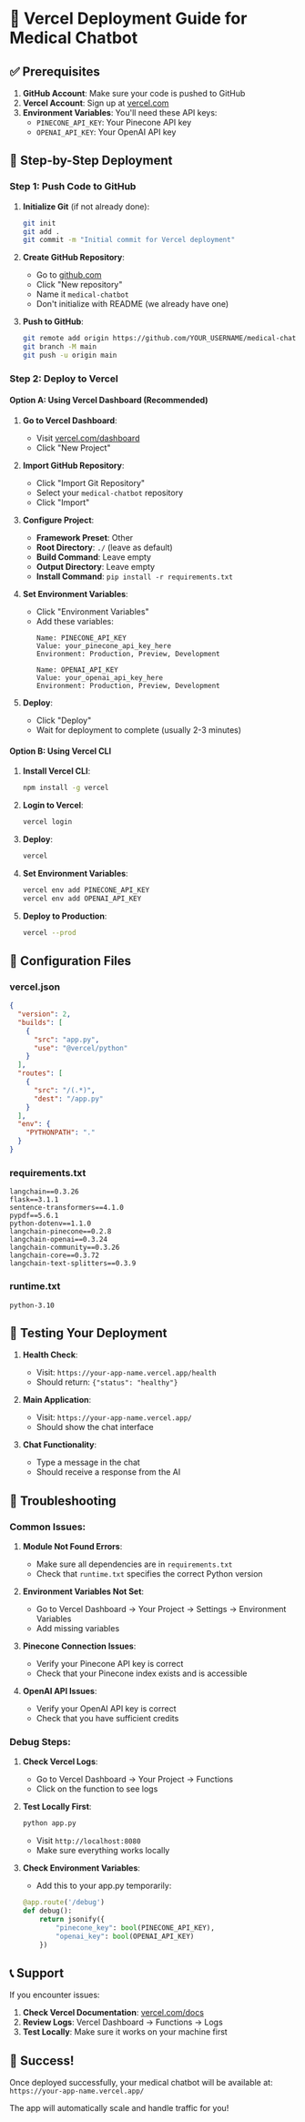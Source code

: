 # 🚀 Vercel Deployment Guide for Medical Chatbot

## ✅ Prerequisites

1. **GitHub Account**: Make sure your code is pushed to GitHub
2. **Vercel Account**: Sign up at [vercel.com](https://vercel.com)
3. **Environment Variables**: You'll need these API keys:
   - `PINECONE_API_KEY`: Your Pinecone API key
   - `OPENAI_API_KEY`: Your OpenAI API key

## 🎯 Step-by-Step Deployment

### Step 1: Push Code to GitHub

1. **Initialize Git** (if not already done):
   ```bash
   git init
   git add .
   git commit -m "Initial commit for Vercel deployment"
   ```

2. **Create GitHub Repository**:
   - Go to [github.com](https://github.com)
   - Click "New repository"
   - Name it `medical-chatbot`
   - Don't initialize with README (we already have one)

3. **Push to GitHub**:
   ```bash
   git remote add origin https://github.com/YOUR_USERNAME/medical-chatbot.git
   git branch -M main
   git push -u origin main
   ```

### Step 2: Deploy to Vercel

#### Option A: Using Vercel Dashboard (Recommended)

1. **Go to Vercel Dashboard**:
   - Visit [vercel.com/dashboard](https://vercel.com/dashboard)
   - Click "New Project"

2. **Import GitHub Repository**:
   - Click "Import Git Repository"
   - Select your `medical-chatbot` repository
   - Click "Import"

3. **Configure Project**:
   - **Framework Preset**: Other
   - **Root Directory**: `./` (leave as default)
   - **Build Command**: Leave empty
   - **Output Directory**: Leave empty
   - **Install Command**: `pip install -r requirements.txt`

4. **Set Environment Variables**:
   - Click "Environment Variables"
   - Add these variables:
     ```
     Name: PINECONE_API_KEY
     Value: your_pinecone_api_key_here
     Environment: Production, Preview, Development
     ```
     ```
     Name: OPENAI_API_KEY
     Value: your_openai_api_key_here
     Environment: Production, Preview, Development
     ```

5. **Deploy**:
   - Click "Deploy"
   - Wait for deployment to complete (usually 2-3 minutes)

#### Option B: Using Vercel CLI

1. **Install Vercel CLI**:
   ```bash
   npm install -g vercel
   ```

2. **Login to Vercel**:
   ```bash
   vercel login
   ```

3. **Deploy**:
   ```bash
   vercel
   ```

4. **Set Environment Variables**:
   ```bash
   vercel env add PINECONE_API_KEY
   vercel env add OPENAI_API_KEY
   ```

5. **Deploy to Production**:
   ```bash
   vercel --prod
   ```

## 🔧 Configuration Files

### vercel.json
```json
{
  "version": 2,
  "builds": [
    {
      "src": "app.py",
      "use": "@vercel/python"
    }
  ],
  "routes": [
    {
      "src": "/(.*)",
      "dest": "/app.py"
    }
  ],
  "env": {
    "PYTHONPATH": "."
  }
}
```

### requirements.txt
```
langchain==0.3.26
flask==3.1.1 
sentence-transformers==4.1.0
pypdf==5.6.1 
python-dotenv==1.1.0
langchain-pinecone==0.2.8 
langchain-openai==0.3.24
langchain-community==0.3.26
langchain-core==0.3.72
langchain-text-splitters==0.3.9
```

### runtime.txt
```
python-3.10
```

## 🧪 Testing Your Deployment

1. **Health Check**:
   - Visit: `https://your-app-name.vercel.app/health`
   - Should return: `{"status": "healthy"}`

2. **Main Application**:
   - Visit: `https://your-app-name.vercel.app/`
   - Should show the chat interface

3. **Chat Functionality**:
   - Type a message in the chat
   - Should receive a response from the AI

## 🐛 Troubleshooting

### Common Issues:

1. **Module Not Found Errors**:
   - Make sure all dependencies are in `requirements.txt`
   - Check that `runtime.txt` specifies the correct Python version

2. **Environment Variables Not Set**:
   - Go to Vercel Dashboard → Your Project → Settings → Environment Variables
   - Add missing variables

3. **Pinecone Connection Issues**:
   - Verify your Pinecone API key is correct
   - Check that your Pinecone index exists and is accessible

4. **OpenAI API Issues**:
   - Verify your OpenAI API key is correct
   - Check that you have sufficient credits

### Debug Steps:

1. **Check Vercel Logs**:
   - Go to Vercel Dashboard → Your Project → Functions
   - Click on the function to see logs

2. **Test Locally First**:
   ```bash
   python app.py
   ```
   - Visit `http://localhost:8080`
   - Make sure everything works locally

3. **Check Environment Variables**:
   - Add this to your app.py temporarily:
   ```python
   @app.route('/debug')
   def debug():
       return jsonify({
           "pinecone_key": bool(PINECONE_API_KEY),
           "openai_key": bool(OPENAI_API_KEY)
       })
   ```

## 📞 Support

If you encounter issues:

1. **Check Vercel Documentation**: [vercel.com/docs](https://vercel.com/docs)
2. **Review Logs**: Vercel Dashboard → Functions → Logs
3. **Test Locally**: Make sure it works on your machine first

## 🎉 Success!

Once deployed successfully, your medical chatbot will be available at:
`https://your-app-name.vercel.app/`

The app will automatically scale and handle traffic for you! 